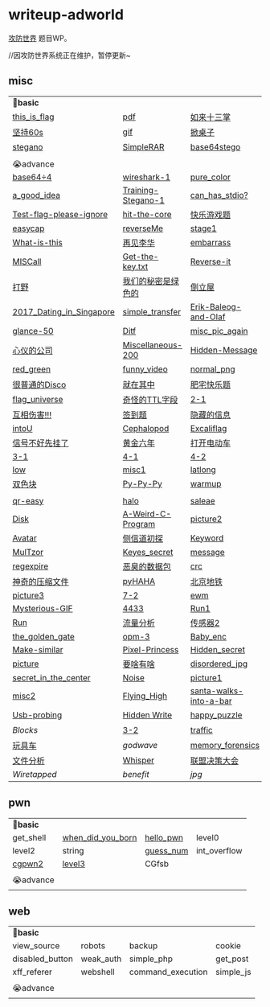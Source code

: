 # writeup-adworld

[攻防世界](https://adworld.xctf.org.cn/) 题目WP。

//因攻防世界系统正在维护，暂停更新~

## misc

|                                                              |                                                              |                                                              |                                                              |
| ------------------------------------------------------------ | ------------------------------------------------------------ | ------------------------------------------------------------ | ------------------------------------------------------------ |
| :muscle:**basic**                                            |                                                              |                                                              |                                                              |
| [this_is_flag](https://blog.csdn.net/weixin_44604541/article/details/109058125) | [pdf](https://blog.csdn.net/weixin_44604541/article/details/109058125) | [如来十三掌](https://github.com/ByeRose/writeups-adworld/blob/main/misc/%5B%E4%B8%8E%E4%BD%9B%E8%AE%BA%E7%A6%85%2CRot13%2CBase64%5D%E5%A6%82%E6%9D%A5%E5%8D%81%E4%B8%89%E6%8E%8C%20%E6%94%BB%E9%98%B2%E4%B8%96%E7%95%8C.pdf) | [give_you_flag](https://github.com/ByeRose/writeups-adworld/blob/main/misc/%5Bgif%2CQRcode%5Dgive_you_flag%20%E6%94%BB%E9%98%B2%E4%B8%96%E7%95%8C.pdf) |
| [坚持60s](https://blog.csdn.net/weixin_44604541/article/details/109058125) | [gif](https://github.com/ByeRose/writeups-adworld/blob/main/misc/%5Bascii%2C%E8%84%9A%E6%9C%AC%5Dgif%20%E6%94%BB%E9%98%B2%E4%B8%96%E7%95%8C.pdf) | [掀桌子](https://github.com/ByeRose/writeups-adworld/blob/main/misc/%5Bascii%2C%E8%84%9A%E6%9C%AC%5D%E6%8E%80%E6%A1%8C%E5%AD%90%20%E6%94%BB%E9%98%B2%E4%B8%96%E7%95%8C.pdf) | [ext3](https://github.com/ByeRose/writeups-adworld/blob/main/misc/%5B%E6%96%87%E4%BB%B6%E7%B3%BB%E7%BB%9F%5Dext3%20%E6%94%BB%E9%98%B2%E4%B8%96%E7%95%8C.pdf) |
| [stegano](https://github.com/ByeRose/writeups-adworld/blob/main/misc/%5Bpdf%2Cmorse%5Dstegano%20%E6%94%BB%E9%98%B2%E4%B8%96%E7%95%8C.pdf) | [SimpleRAR](https://github.com/ByeRose/writeups-adworld/blob/main/misc/%5BRAR%2Cgif%2CQRcode%5DSimpleRAR%20%E6%94%BB%E9%98%B2%E4%B8%96%E7%95%8C.pdf) | [base64stego](https://github.com/ByeRose/writeups-adworld/blob/main/misc/%5BBase64%E9%9A%90%E5%86%99%5Dbase64stego%20%E6%94%BB%E9%98%B2%E4%B8%96%E7%95%8C.pdf) | [功夫再高也怕菜刀](https://github.com/ByeRose/writeups-adworld/blob/main/misc/%5Bwireshark%2Cforemost%5D%E5%8A%9F%E5%A4%AB%E5%86%8D%E9%AB%98%E4%B9%9F%E6%80%95%E8%8F%9C%E5%88%80%20%E6%94%BB%E9%98%B2%E4%B8%96%E7%95%8C.pdf) |
|                                                              |                                                              |                                                              |                                                              |
| :sob:advance                                                 |                                                              |                                                              |                                                              |
| [base64÷4](https://blog.csdn.net/fool_best/article/details/104176814) | [wireshark-1](https://blog.csdn.net/fool_best/article/details/104136590) | [pure_color](https://blog.csdn.net/gongjingege/article/details/108035013) | [Aesop_secret](https://github.com/ByeRose/writeups-adworld/blob/main/misc/%5BAES%2Cps%5DAesop_secret%20%E6%94%BB%E9%98%B2%E4%B8%96%E7%95%8C.pdf) |
| [a_good_idea](https://github.com/ByeRose/writeups-adworld/blob/main/misc/%5BPIL%2Cbinwalk%5Da_good_idea%20%E6%94%BB%E9%98%B2%E4%B8%96%E7%95%8C.pdf) | [Training-Stegano-1](https://blog.csdn.net/qq_43312665/article/details/104209475) | [can_has_stdio?](https://blog.csdn.net/weixin_47717433/article/details/108300271) | [János-the-Ripper](https://github.com/ByeRose/writeups-adworld/blob/main/misc/%5B%E7%88%86%E7%A0%B4%2Czip%5DJ%C3%A1nos-the-Ripper%20%E6%94%BB%E9%98%B2%E4%B8%96%E7%95%8C.pdf) |
| [Test-flag-please-ignore](https://blog.csdn.net/harry_c/article/details/99615704) | [hit-the-core](https://github.com/ByeRose/writeups-adworld/blob/main/misc/%5B%E5%AD%97%E7%AC%A6%E4%B8%B2%5Dhit-the-core%20%E6%94%BB%E9%98%B2%E4%B8%96%E7%95%8C.pdf) | [快乐游戏题](https://blog.csdn.net/gongjingege/article/details/108169629) | [Banmabanma](https://github.com/ByeRose/writeups-adworld/blob/main/misc/%5B%E6%9D%A1%E5%BD%A2%E7%A0%81%5DBanmabanma%20%E6%94%BB%E9%98%B2%E4%B8%96%E7%95%8C.pdf) |
| [easycap](https://blog.csdn.net/harry_c/article/details/99686762) | [reverseMe](https://blog.csdn.net/gongjingege/article/details/108173174) | [stage1](https://github.com/ByeRose/writeups-adworld/blob/main/misc/%5Bpyc%5Dstage1%20%E6%94%BB%E9%98%B2%E4%B8%96%E7%95%8C.pdf) | [Hear-with-your-Eyes](https://github.com/ByeRose/writeups-adworld/blob/main/misc/%5B%E9%9F%B3%E9%A2%91%5DHear-with-your-Eyes%20%E6%94%BB%E9%98%B2%E4%B8%96%E7%95%8C.pdf) |
| [What-is-this](https://blog.csdn.net/harry_c/article/details/99404172) | [再见李华](https://github.com/ByeRose/writeups-adworld/blob/main/misc/%5Bmd5%2Cforemost%5D%E5%86%8D%E8%A7%81%E6%9D%8E%E5%8D%8E%20%E6%94%BB%E9%98%B2%E4%B8%96%E7%95%8C.pdf) | [embarrass](https://blog.csdn.net/gongjingege/article/details/108034693) | [神奇的Modbus](https://blog.csdn.net/qq_46927150/article/details/105880372) |
| [MISCall](https://github.com/ByeRose/writeups-adworld/blob/main/misc/%5Bgit%5DMISCall%20%E6%94%BB%E9%98%B2%E4%B8%96%E7%95%8C.pdf) | [Get-the-key.txt](https://blog.csdn.net/weixin_43877387/article/details/103133884) | [Reverse-it](https://github.com/ByeRose/writeups-adworld/blob/main/misc/%5Bjpg%5DReverse-it%20%E6%94%BB%E9%98%B2%E4%B8%96%E7%95%8C.pdf) | [something_in_image](https://blog.csdn.net/weixin_45556441/article/details/109864134) |
| [打野](https://blog.csdn.net/qq_43312665/article/details/104262278) | [我们的秘密是绿色的](https://github.com/ByeRose/writeups-adworld/blob/main/misc/%5B%E6%A0%85%E6%A0%8F%EF%BC%8C%E5%87%AF%E6%92%92%EF%BC%8C%E4%BC%AA%E5%8A%A0%E5%AF%86%EF%BC%8C%E6%98%8E%E6%96%87%E6%94%BB%E5%87%BBour%20secret%5D%E6%88%91%E4%BB%AC%E7%9A%84%E7%A7%98%E5%AF%86%E6%98%AF%E7%BB%BF%E8%89%B2%E7%9A%84_%E6%94%BB%E9%98%B2%E4%B8%96%E7%95%8C.pdf) | [倒立屋](https://github.com/ByeRose/writeups-adworld/blob/main/misc/%5Bzsteg%5D%E5%80%92%E7%AB%8B%E5%B1%8B%20%E6%94%BB%E9%98%B2%E4%B8%96%E7%95%8C.pdf) | [小小的PDF](https://blog.csdn.net/weixin_44604541/article/details/109840744) |
| [2017_Dating_in_Singapore](https://github.com/ByeRose/writeups-adworld/blob/main/misc/%5B%E6%97%A5%E5%8E%86%5D2017_Dating_in_Singapore%20%E6%94%BB%E9%98%B2%E4%B8%96%E7%95%8C.pdf) | [simple_transfer](https://blog.csdn.net/RuoLi_s/article/details/109630540) | [Erik-Baleog-and-Olaf](https://github.com/ByeRose/writeups-adworld/blob/main/misc/%5B%E5%83%8F%E7%B4%A0%2C%E4%BA%8C%E7%BB%B4%E7%A0%81%5DErik-Baleog-and-Olaf%20%E6%94%BB%E9%98%B2%E4%B8%96%E7%95%8C.pdf) | [labour](https://github.com/ByeRose/writeups-adworld/blob/main/misc/%5Bgpx%5Dlabour%20%E6%94%BB%E9%98%B2%E4%B8%96%E7%95%8C.pdf) |
| [glance-50](https://blog.csdn.net/harry_c/article/details/99862218) | [Ditf](https://github.com/ByeRose/writeups-adworld/blob/main/misc/%5Bforemost%2Cpacpng%2Cbase64%2CHTTP%2C%E5%88%86%E8%BE%A8%E7%8E%87%5DDitf%20%E6%94%BB%E9%98%B2%E4%B8%96%E7%95%8C.pdf) | [misc_pic_again](https://github.com/ByeRose/writeups-adworld/blob/main/misc/%5B%E6%AD%A3%E5%88%99%EF%BC%8C%E5%9B%BE%E7%89%87%E9%9A%90%E5%86%99%5Dmisc_pic_again%20%E6%94%BB%E9%98%B2%E4%B8%96%E7%95%8C.pdf) | [适合作为桌面](https://blog.csdn.net/YUK_103/article/details/103223552) |
| [心仪的公司](https://blog.csdn.net/weixin_44604541/article/details/109451538) | [Miscellaneous-200](https://github.com/ByeRose/writeups-adworld/blob/main/misc/%5B%E5%83%8F%E7%B4%A0%5DMiscellaneous-200%20%E6%94%BB%E9%98%B2%E4%B8%96%E7%95%8C.pdf) | [Hidden-Message](https://github.com/ByeRose/writeups-adworld/blob/main/misc/%5Bpcap%2Cascii%5DHidden-Message%20%E6%94%BB%E9%98%B2%E4%B8%96%E7%95%8C.pdf) | [Recover-Deleted-File](https://github.com/ByeRose/writeups-adworld/blob/main/misc/%5B%E6%95%B0%E6%8D%AE%E6%81%A2%E5%A4%8D%5DRecover-Deleted-File%20%E6%94%BB%E9%98%B2%E4%B8%96%E7%95%8C.pdf) |
| [red_green](https://github.com/ByeRose/writeups-adworld/blob/main/misc/%5B%E5%9B%BE%E7%89%87%E9%9A%90%E5%86%99%5Dred_green%20%E6%94%BB%E9%98%B2%E4%B8%96%E7%95%8C.pdf) | [funny_video](https://github.com/ByeRose/writeups-adworld/blob/main/misc/%5B%E8%A7%86%E9%A2%91%EF%BC%8C%E9%9F%B3%E9%A2%91%5Dfunny_video%20%E6%94%BB%E9%98%B2%E4%B8%96%E7%95%8C.pdf) | [normal_png](https://blog.csdn.net/weixin_44604541/article/details/110870849) | [很普通的数独](https://blog.csdn.net/weixin_44604541/article/details/109506510) |
| [很普通的Disco](https://blog.csdn.net/weixin_44604541/article/details/109534557) | [就在其中](https://github.com/ByeRose/writeups-adworld/blob/main/misc/%5BRSA%2Cpcapng%5D%E5%B0%B1%E5%9C%A8%E5%85%B6%E4%B8%AD%20%E6%94%BB%E9%98%B2%E4%B8%96%E7%95%8C.pdf) | [肥宅快乐题](https://blog.csdn.net/weixin_44604541/article/details/109543998) | [miscmisc](https://github.com/ByeRose/writeups-adworld/blob/main/misc/%5B%E5%9B%BE%E7%89%87%E9%9A%90%E5%86%99%2Cword%2C%E6%98%8E%E6%96%87%E6%94%BB%E5%87%BB%5Dmiscmisc%20%E6%94%BB%E9%98%B2%E4%B8%96%E7%95%8C.pdf) |
| [flag_universe](https://blog.csdn.net/weixin_44604541/article/details/109570910) | [奇怪的TTL字段](https://github.com/ByeRose/writeups-adworld/blob/main/misc/%5B%E8%87%AA%E5%8A%A8%E5%AF%86%E9%92%A5%E5%AF%86%E7%A0%81%2C%E4%BA%8C%E8%BF%9B%E5%88%B6%E9%9A%90%E5%86%99%5D%E5%A5%87%E6%80%AA%E7%9A%84TTL%E5%AD%97%E6%AE%B5%20%E6%94%BB%E9%98%B2%E4%B8%96%E7%95%8C.pdf) | [2-1](https://github.com/ByeRose/writeups-adworld/blob/main/misc/%5BCRC%E7%88%86%E7%A0%B4%5D2-1%20%E6%94%BB%E9%98%B2%E4%B8%96%E7%95%8C.pdf) | [3-11](https://github.com/ByeRose/writeups-adworld/blob/main/misc/%5BBase64%E5%9B%BE%E7%89%87%EF%BC%8CLSB%5D3-11%20%E6%94%BB%E9%98%B2%E4%B8%96%E7%95%8C.pdf) |
| [互相伤害!!!](https://blog.csdn.net/weixin_44604541/article/details/109717353) | [签到题](https://blog.csdn.net/Guapichen/article/details/107980578) | [隐藏的信息](https://blog.csdn.net/weixin_44604541/article/details/109770572) | [Become_a_Rockstar](https://github.com/ByeRose/writeups-adworld/blob/main/misc/%5B%E5%8F%A6%E7%B1%BB%E7%BC%96%E7%A8%8B%E8%AF%AD%E8%A8%80%5DBecome_a_Rockstar%20%E6%94%BB%E9%98%B2%E4%B8%96%E7%95%8C.pdf) |
| [intoU](https://blog.csdn.net/weixin_44604541/article/details/111059531) | [Cephalopod](https://github.com/ByeRose/writeups-adworld/blob/main/misc/%5B%E6%B5%81%E9%87%8F%5DCephalopod%20%E6%94%BB%E9%98%B2%E4%B8%96%E7%95%8C.pdf) | [Excaliflag](https://blog.csdn.net/weixin_44604541/article/details/109964193) | [Just-No-One](https://blog.csdn.net/weixin_44604541/article/details/110742990) |
| [信号不好先挂了](https://blog.csdn.net/weixin_44604541/article/details/110062566) | [黄金六年](https://github.com/ByeRose/writeups-adworld/blob/main/misc/%5B%E8%A7%86%E9%A2%91%E5%B8%A7%2Crar%5D%E9%BB%84%E9%87%91%E5%85%AD%E5%B9%B4%20%E6%94%BB%E9%98%B2%E4%B8%96%E7%95%8C.pdf) | [打开电动车](https://fishpond.blog.csdn.net/article/details/111193409) | [hong](https://blog.csdn.net/weixin_44604541/article/details/111247886) |
| [3-1](https://github.com/ByeRose/writeups-adworld/blob/main/misc/%5B%E6%B5%81%E9%87%8F%E5%8C%85%2CBase64%5D3-1%20%E6%94%BB%E9%98%B2%E4%B8%96%E7%95%8C.pdf) | [4-1](https://github.com/ByeRose/writeups-adworld/blob/main/misc/%5B%E7%9B%B2%E6%B0%B4%E5%8D%B0%5D4-1%20%E6%94%BB%E9%98%B2%E4%B8%96%E7%95%8C.pdf) | [4-2](https://github.com/ByeRose/writeups-adworld/blob/main/misc/%5B%E8%AF%8D%E9%A2%91%E5%88%86%E6%9E%90%5D4-2%20%E6%94%BB%E9%98%B2%E4%B8%96%E7%95%8C.pdf) | [5-1](https://blog.csdn.net/weixin_44604541/article/details/110378348) |
| [low](https://blog.csdn.net/weixin_44604541/article/details/110428984) | [misc1](https://blog.csdn.net/weixin_44604541/article/details/110478409) | [latlong](https://github.com/ByeRose/writeups-adworld/blob/main/misc/%5B%E6%97%A0%E7%BA%BF%E7%94%B5%5Dlatlong%20%E6%94%BB%E9%98%B2%E4%B8%96%E7%95%8C.pdf) | [Miscellaneous-300](https://github.com/ByeRose/writeups-adworld/blob/main/misc/%5B%E7%88%86%E7%A0%B4%2C%E9%A2%91%E8%B0%B1%E5%9B%BE%5DMiscellaneous-300%20%E6%94%BB%E9%98%B2%E4%B8%96%E7%95%8C.pdf) |
| [双色块](https://github.com/ByeRose/writeups-adworld/blob/main/misc/%5BASCII%2CDES%E8%A7%A3%E5%AF%86%5D%E5%8F%8C%E8%89%B2%E5%9D%97%20%E6%94%BB%E9%98%B2%E4%B8%96%E7%95%8C.pdf) | [Py-Py-Py](https://github.com/ByeRose/writeups-adworld/blob/main/misc/%5Bpyc%E9%9A%90%E5%86%99%5DPy-Py-Py%20%E6%94%BB%E9%98%B2%E4%B8%96%E7%95%8C.pdf) | [warmup](https://blog.csdn.net/weixin_44604541/article/details/109566704) | [传感器1](https://blog.csdn.net/weixin_44604541/article/details/109614250) |
|                                                              |                                                              |                                                              |                                                              |
| [qr-easy](https://yous.be/2014/12/07/seccon-ctf-2014-qr-easy-write-up/) | [halo](https://blog.csdn.net/weixin_44604541/article/details/111737216) | [saleae](https://m09ic.top/posts/41838/)                     | [mysql](https://fishpond.blog.csdn.net/article/details/111109033) |
| [Disk](https://blog.csdn.net/lycnjupt/article/details/84237825) | [A-Weird-C-Program](https://blog.csdn.net/weixin_44604541/article/details/112402771) | [picture2](https://blog.csdn.net/weixin_44604541/article/details/111311012) | [test.pyc](https://blog.csdn.net/weixin_44604541/article/details/111404198) |
| [Avatar](https://blog.csdn.net/weixin_44604541/article/details/111473759) | [侧信道初探](https://blog.csdn.net/weixin_44604541/article/details/111513482) | [Keyword](https://fishpond.blog.csdn.net/article/details/111676599) | [clemency](https://blog.csdn.net/xuandao_ahfengren/article/details/106428165) |
| [MulTzor](https://blog.csdn.net/qq_35713009/article/details/89340976) | [Keyes_secret](https://blog.csdn.net/weixin_44604541/article/details/112005839) | [message](https://blog.csdn.net/weixin_44604541/article/details/112062209) | [arrdeepee](https://nandynarwhals.org/hitbgsec2017-arrdeepee/) |
| [regexpire](https://eugenekolo.com/blog/csaw-qual-ctf-2016/#regexpire) | [恶臭的数据包](https://blog.csdn.net/weixin_44604541/article/details/112235777) | [crc](https://blog.csdn.net/weixin_44604541/article/details/112356639) | [challenge_how_many_Vigenère](https://blog.csdn.net/weixin_44604541/article/details/113558114) |
| [神奇的压缩文件](https://blog.csdn.net/weixin_44604541/article/details/112427198) | [pyHAHA](https://blog.csdn.net/weixin_44604541/article/details/112468128) | [北京地铁](https://blog.csdn.net/weixin_44604541/article/details/112785198) | [wireshark](https://fishpond.blog.csdn.net/article/details/112862469) |
| [picture3](https://blog.csdn.net/xuandao_ahfengren/article/details/106428165) | [7-2](https://github.com/susers/Writeups/blob/master/2017/WDCTF-finals/Misc/7-2/Write-up.md) | [ewm](https://blog.csdn.net/weixin_44604541/article/details/112955064) | [refrain](https://blog.bushwhackers.ru/0ctf-2019-quals-refrain/) |
| [Mysterious-GIF](https://blog.csdn.net/weixin_44604541/article/details/113252338) | [4433](https://fishpond.blog.csdn.net/article/details/113529718) | [Run1](https://github.com/ByeRose/writeups-adworld/blob/main/misc/%5Bpython%E6%B2%99%E7%AE%B1%E9%80%83%E9%80%B8%5DRun1%20%E6%94%BB%E9%98%B2%E4%B8%96%E7%95%8C.pdf) | [NdisBackDoor](https://www.jianshu.com/p/04ef45f4b243)       |
| [Run](https://github.com/ByeRose/writeups-adworld/blob/main/misc/%5Bpython%E6%B2%99%E7%AE%B1%E9%80%83%E9%80%B8%5DRun1%20%E6%94%BB%E9%98%B2%E4%B8%96%E7%95%8C.pdf) | [流量分析](https://blog.csdn.net/weixin_44604541/article/details/113603748) | [传感器2](https://blog.csdn.net/weixin_44604541/article/details/113642842) | [Russian-zips](https://blog.csdn.net/weixin_44604541/article/details/113741829) |
| [the_golden_gate](https://github.com/ctfs/write-ups-2014/tree/master/seccon-ctf-2014/the-golden-gate) | [opm-3](https://github.com/p4-team/ctf/tree/master/2016-03-12-0ctf/opm) | [Baby_enc](https://kataware.hatenablog.jp/entry/2017/05/22/174953) | [Unknown-format](https://duksctf.github.io/2017/02/04/ALEXCTF2017-Unknown-Forat.html) |
| [Make-similar](https://github.com/ctfs/write-ups-2014/tree/master/olympic-ctf-2014/make-similar) | [Pixel-Princess](https://github.com/ctfs/write-ups-2014/tree/master/ectf-2014/pixel-princess) | [Hidden_secret](https://blog.csdn.net/zippo1234/article/details/109595185) | [NdisBackDoor1](https://www.jianshu.com/p/04ef45f4b243)      |
| [picture](https://h3110w0r1d.com/archives/67/)               | [要啥有啥](https://l-team.org/archives/lctf2016_wp_3.html)   | [disordered_jpg](https://github.com/ByeRose/writeups-adworld/blob/main/misc/%5B%E5%AD%97%E8%8A%82%5Ddisordered_jpg%20%E6%94%BB%E9%98%B2%E4%B8%96%E7%95%8C.pdf) | [神秘的交易](https://github.com/EmpireCTF/empirectf/tree/master/writeups/2018-06-19-SCTF#434-misc--%E7%A5%9E%E7%A7%98%E7%9A%84%E4%BA%A4%E6%98%93) |
| [secret_in_the_center](https://github.com/ByeRose/writeups-adworld/blob/main/misc/%5Bzip%E4%BF%AE%E5%A4%8D%5Dsecret_in_the_center%20%E6%94%BB%E9%98%B2%E4%B8%96%E7%95%8C.pdf) | [Noise](https://www.xctf.org.cn/library/details/8723e039db0164e2f7345a12d2edd2a5e800adf7/) | [picture1](https://www.xctf.org.cn/library/details/8723e039db0164e2f7345a12d2edd2a5e800adf7/) | [traffic1](https://blog.csdn.net/mutou990/article/details/108248461) |
| [misc2](https://blog.csdn.net/pigredfive/article/details/103301138) | [Flying_High](https://nandynarwhals.org/hitbgsec2017-flyinghigh/) | [santa-walks-into-a-bar](https://ph03nix.club/2016/12/27/3dsctf-2016-misc100-santa-walks-into-a-bar.html) | [LooL](https://github.com/ctfs/write-ups-2014/tree/master/d-ctf-2014/misc-300) |
| [Usb-probing](https://vincentkool.github.io/2017-AlexCTF-Fore3/) | [Hidden Write](https://www.cnblogs.com/tr1ple/p/9986587.html) | [happy_puzzle](https://nikoeurus.github.io/2019/10/28/UNCTF/#happy-puzzle%EF%BC%88800-points%EF%BC%89) | [摩斯电码](https://github.com/ByeRose/writeups-adworld/blob/main/misc/%5B%E9%9F%B3%E9%A2%91%5D%E6%91%A9%E6%96%AF%E7%94%B5%E7%A0%81%20%E6%94%BB%E9%98%B2%E4%B8%96%E7%95%8C.pdf) |
| *Blocks*                                                     | [3-2](https://chybeta.github.io/2017/09/16/%E9%97%AE%E9%BC%8E%E6%9D%AF-CTF-writeup/) | [traffic](https://github.com/susers/Writeups/tree/master/2017/%E5%8E%A6%E9%97%A8%E9%82%80%E8%AF%B7%E8%B5%9B/Misc/traffic) | [第四扩展FS](https://www.cnblogs.com/kagari/p/8889412.html)  |
| [玩具车](https://my.oschina.net/u/4403673/blog/3345410)      | *godwave*                                                    | [memory_forensics](https://wooy0ung.github.io/writeup/2018/05/01/ciscn-2018-memory-forensics/) | [寻找入侵者](https://lanvnal.com/2018/04/29/CISCN2018-WP/#toc-heading-11) |
| [文件分析](https://cloud.tencent.com/developer/article/1078231) | [Whisper](https://www.sqlsec.com/2018/01/ctfimg.html#toc-heading-17) | [联盟决策大会](https://www.anquanke.com/post/id/178392)      | [我萌吗](https://www.codercto.com/a/3957.html)               |
| *Wiretapped*                                                 | *benefit*                                                    | *jpg*                                                        | [memory_forensics1](https://wooy0ung.github.io/writeup/2018/05/01/ciscn-2018-memory-forensics/) |

## **pwn**

|                                                              |                                                              |                                                              |              |
| ------------------------------------------------------------ | ------------------------------------------------------------ | ------------------------------------------------------------ | ------------ |
| :muscle:**basic**                                            |                                                              |                                                              |              |
| get_shell                                                    | [when_did_you_born](https://github.com/ByeRose/writeups-adworld/blob/main/pwn/%5B%E6%A0%88%E6%BA%A2%E5%87%BA%5Dwhen_did_you_born%20%E6%94%BB%E9%98%B2%E4%B8%96%E7%95%8C.pdf) | [hello_pwn](https://github.com/ByeRose/writeups-adworld/blob/main/pwn/%5B%E6%A0%88%E6%BA%A2%E5%87%BA%5Dhello_pwn%20%E6%94%BB%E9%98%B2%E4%B8%96%E7%95%8C.pdf) | level0       |
| level2                                                       | string                                                       | [guess_num](https://github.com/ByeRose/writeups-adworld/blob/main/pwn/%5B%E6%A0%88%E6%BA%A2%E5%87%BA%5Dguess_num%20%E6%94%BB%E9%98%B2%E4%B8%96%E7%95%8C.pdf) | int_overflow |
| [cgpwn2](https://github.com/ByeRose/writeups-adworld/blob/main/pwn/%5Bret2sys%5Dcgpwn2%20%E6%94%BB%E9%98%B2%E4%B8%96%E7%95%8C.pdf) | [level3](https://github.com/ByeRose/writeups-adworld/blob/main/pwn/%5Bret2libc%5Dlevel3%20%E6%94%BB%E9%98%B2%E4%B8%96%E7%95%8C%20.pdf) | CGfsb                                                        |              |
|                                                              |                                                              |                                                              |              |
| :sob:advance                                                 |                                                              |                                                              |              |
|                                                              |                                                              |                                                              |              |

## **web**

|                   |           |                   |           |
| ----------------- | --------- | ----------------- | --------- |
| :muscle:**basic** |           |                   |           |
| view_source       | robots    | backup            | cookie    |
| disabled_button   | weak_auth | simple_php        | get_post  |
| xff_referer       | webshell  | command_execution | simple_js |
|                   |           |                   |           |
| :sob:advance      |           |                   |           |
|                   |           |                   |           |

